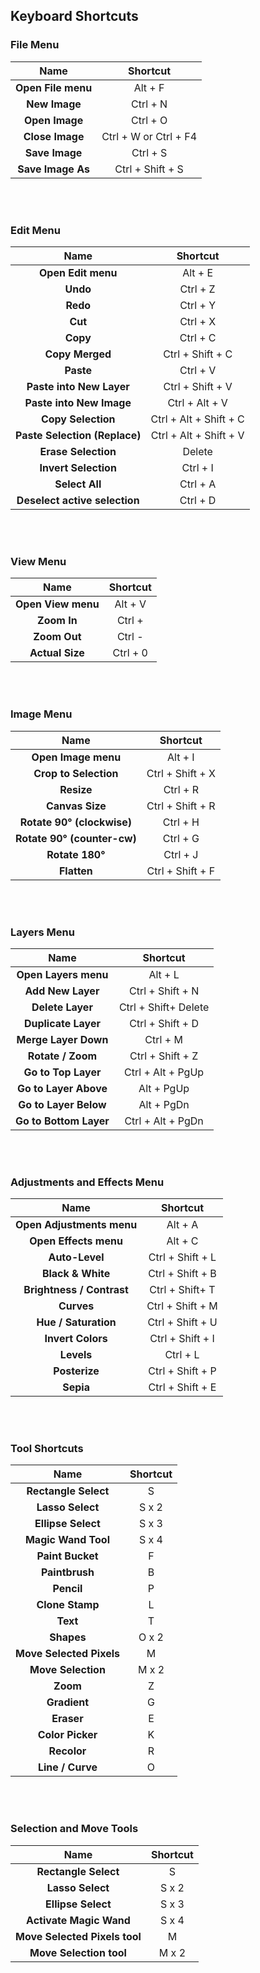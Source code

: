 ## Keyboard Shortcuts ##


### File Menu ###


Name | Shortcut
:-----------:|:-------------------------:
**Open File menu**| 		Alt + F
**New Image**|		Ctrl + N
**Open Image**|	Ctrl + O
**Close Image**| 		Ctrl + W or Ctrl + F4
**Save Image**| 		Ctrl + S
**Save Image As**|		Ctrl + Shift + S


&nbsp;  
&nbsp;  







### Edit Menu ###


Name | Shortcut
:-----------:|:-------------------------:
**Open Edit menu**   |		          Alt + E
**Undo**   			  |                 Ctrl + Z
**Redo**   			 |                  Ctrl + Y
**Cut**   			   |                 Ctrl + X 
**Copy**			     |                 Ctrl + C 
**Copy Merged**		     |           Ctrl + Shift + C
**Paste** 			        |            Ctrl + V 
**Paste into New Layer** |	Ctrl + Shift + V 
**Paste into New Image** 	| Ctrl + Alt + V
**Copy Selection** 	|	Ctrl + Alt + Shift + C
**Paste Selection (Replace)** |	Ctrl + Alt + Shift + V
**Erase Selection** |		Delete
**Invert Selection** 	|	Ctrl + I
**Select All** 		|	Ctrl + A
**Deselect active selection** |	Ctrl + D 



&nbsp;  
&nbsp;  






### View Menu ###


Name | Shortcut
:-----------:|:-------------------------:
**Open View menu** 	|	Alt + V
**Zoom In** 	|	Ctrl +
**Zoom Out**		|	Ctrl  -
**Actual Size**		|	Ctrl + 0




&nbsp;  
&nbsp;  




### Image Menu ###


Name | Shortcut
:-----------:|:-------------------------:
**Open Image menu**		| Alt + I
**Crop to Selection**	|	Ctrl + Shift + X
**Resize**		|	Ctrl + R
**Canvas Size**	|	Ctrl + Shift + R
**Rotate 90° (clockwise)** |	Ctrl + H
**Rotate 90° (counter-cw)** |	Ctrl + G
**Rotate 180°**	|	Ctrl + J
**Flatten**		|	Ctrl + Shift + F



&nbsp;  
&nbsp;  






### Layers Menu ###


Name | Shortcut
:-----------:|:-------------------------:
**Open Layers menu**		| Alt + L
**Add New Layer**	|	Ctrl + Shift + N
**Delete Layer** |		Ctrl + Shift+ Delete
**Duplicate Layer**	|	Ctrl + Shift + D
**Merge Layer Down**	|	Ctrl + M
**Rotate / Zoom**	|	Ctrl + Shift + Z
**Go to Top Layer**	|	Ctrl + Alt + PgUp
**Go to Layer Above**	|	Alt + PgUp
**Go to Layer Below**	|	Alt + PgDn
**Go to Bottom Layer**  |	Ctrl + Alt + PgDn





&nbsp;  
&nbsp;  



### Adjustments and Effects Menu ###


Name | Shortcut
:-----------:|:-------------------------:
**Open Adjustments menu**  |	Alt + A
**Open Effects menu**	|	Alt + C
**Auto-Level**		|	  Ctrl + Shift + L
**Black & White**	|	Ctrl + Shift + B
**Brightness / Contrast** |	Ctrl + Shift+ T
**Curves**	|		Ctrl + Shift + M
**Hue / Saturation**|		Ctrl + Shift + U
**Invert Colors**	|	Ctrl + Shift + I
**Levels**		|	Ctrl + L
**Posterize**		|	Ctrl + Shift + P
**Sepia**	|		Ctrl + Shift + E




&nbsp;  
&nbsp;  





### Tool Shortcuts ###


Name | Shortcut
:-----------:|:-------------------------:
**Rectangle Select**		| S
**Lasso Select**	| 	S x 2
**Ellipse Select**		| S x 3
**Magic Wand Tool**	|	S x 4
**Paint Bucket**	|	F
**Paintbrush**		|	B
**Pencil**	|		P
**Clone Stamp**	|	L
**Text**		|	T
**Shapes**	|		O x 2
**Move Selected Pixels** |	M
**Move Selection**	|	M x 2
**Zoom**		|	Z
**Gradient**	|		G
**Eraser**	|		E
**Color Picker**	|	K
**Recolor**	|		R
**Line / Curve**	|	O




&nbsp;  
&nbsp; 




### Selection and Move Tools ###


Name | Shortcut
:-----------:|:-------------------------:
**Rectangle Select** |		S
**Lasso Select**	 |	S x 2
**Ellipse Select**		| S x 3
**Activate Magic Wand** |	S x 4
**Move Selected Pixels tool**  | M
**Move Selection tool** |	M x 2


